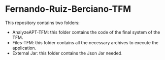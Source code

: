 # Fernando-Ruiz-Berciano-TFM
This repository contains two folders:
  - AnalyzeAPT-TFM: this folder contains the code of the final system of the TFM.
  - Files-TFM: this folder contains all the necessary archives to execute the application.
  - External Jar: this folder contains the Json Jar needed.
